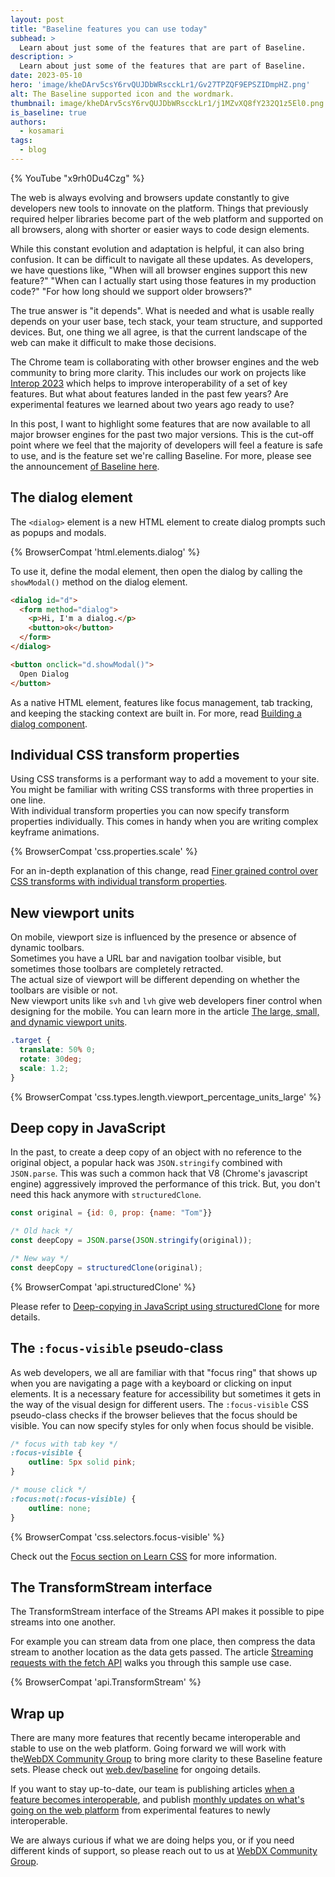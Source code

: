 ```yaml
---
layout: post
title: "Baseline features you can use today"
subhead: >
  Learn about just some of the features that are part of Baseline.
description: >
  Learn about just some of the features that are part of Baseline.
date: 2023-05-10
hero: 'image/kheDArv5csY6rvQUJDbWRscckLr1/Gv27TPZQF9EPSZIDmpHZ.png'
alt: The Baseline supported icon and the wordmark.
thumbnail: image/kheDArv5csY6rvQUJDbWRscckLr1/j1MZvXQ8fY232Q1z5El0.png
is_baseline: true
authors:
  - kosamari
tags:
  - blog
---
```


{% YouTube "x9rh0Du4Czg" %}

The web is always evolving and browsers update constantly to give developers new tools to innovate on the platform. Things that previously required helper libraries become part of the web platform and supported on all browsers, along with shorter or easier ways to code design elements.

While this constant evolution and adaptation is helpful, it can also bring confusion. It can be difficult to navigate all these updates. As developers, we have questions like, "When will all browser engines support this new feature?" "When can I actually start using those features in my production code?" "For how long should we support older browsers?" 

The true answer is "it depends". What is needed and what is usable really depends on your user base, tech stack, your team structure, and supported devices. But, one thing we all agree, is that the current landscape of the web can make it difficult to make those decisions.

The Chrome team is collaborating with other browser engines and the web community to bring more clarity. This includes our work on projects like [Interop 2023](https://wpt.fyi/interop-2023) which helps to improve interoperability of a set of key features. But what about features landed in the past few years? Are experimental features we learned about two years ago ready to use?

In this post, I want to highlight some features that are now available to all major browser engines for the past two major versions. This is the cut-off point where we feel that the majority of developers will feel a feature is safe to use, and is the feature set we're calling Baseline. For more, please see the announcement [of Baseline here](/baseline). 

## The dialog element

The `<dialog>` element is a new HTML element to create dialog prompts such as popups and modals.

{% BrowserCompat 'html.elements.dialog' %}

To use it, define the modal element, then open the dialog by calling the `showModal()` method on the dialog element. 

```html
<dialog id="d">
  <form method="dialog">
    <p>Hi, I'm a dialog.</p>
    <button>ok</button>
  </form>
</dialog>

<button onclick="d.showModal()">
  Open Dialog
</button>
```

As a native HTML element, features like focus management, tab tracking, and keeping the stacking context are built in.  For more, read [Building a dialog component](/building-a-dialog-component/).

## Individual CSS transform properties

Using CSS transforms is a performant way to add a movement to your site.   
You might be familiar with writing CSS transforms with three properties in one line.   
With individual transform properties you can now specify transform properties individually. This comes in handy when you are writing complex keyframe animations. 

{% BrowserCompat 'css.properties.scale' %}

For an in-depth explanation of this change, read [Finer grained control over CSS transforms with individual transform properties](/css-individual-transform-properties/).

## New viewport units

On mobile, viewport size is influenced by the presence or absence of dynamic toolbars.   
Sometimes you have a URL bar and navigation toolbar visible, but sometimes those toolbars are completely retracted.   
The actual size of viewport will be different depending on whether the toolbars are visible or not.  
New viewport units like `svh` and `lvh` give web developers finer control when designing for the mobile. You can learn more in the article [The large, small, and dynamic viewport units](/viewport-units/).

```css
.target {
  translate: 50% 0;
  rotate: 30deg;
  scale: 1.2;
}
```

{% BrowserCompat 'css.types.length.viewport_percentage_units_large' %}

## Deep copy in JavaScript

In the past, to create a deep copy of an object with no reference to the original object, a popular hack was `JSON.stringify` combined with `JSON.parse`. This was such a common hack that V8 (Chrome's javascript engine) aggressively improved the performance of this trick. But, you don't need this hack anymore with `structuredClone`.

```js
const original = {id: 0, prop: {name: "Tom"}}

/* Old hack */ 
const deepCopy = JSON.parse(JSON.stringify(original));

/* New way */
const deepCopy = structuredClone(original);
```

{% BrowserCompat 'api.structuredClone' %}

Please refer to [Deep-copying in JavaScript using structuredClone](/structured-clone/) for more details.

## The `:focus-visible` pseudo-class

As web developers, we all are familiar with that "focus ring" that shows up when you are navigating a page with a keyboard or clicking on input elements. It is a necessary feature for accessibility but sometimes it gets in the way of the visual design for different users. The `:focus-visible` CSS pseudo-class checks if the browser believes that the focus should be visible.  You can now specify styles for only when focus should be visible. 

```css
/* focus with tab key */
:focus-visible {
    outline: 5px solid pink;
}

/* mouse click */
:focus:not(:focus-visible) {
    outline: none;
}
```

{% BrowserCompat 'css.selectors.focus-visible' %}

Check out the [Focus section on Learn CSS](/learn/css/focus/) for more information. 

## The TransformStream interface

The TransformStream interface of the Streams API makes it possible to pipe streams into one another. 

For example you can stream data from one place, then compress the data stream to another location as the data gets passed. The article [Streaming requests with the fetch API](https://developer.chrome.com/articles/fetch-streaming-requests/) walks you through this sample use case. 

{% BrowserCompat 'api.TransformStream' %}

## Wrap up

There are many more features that recently became interoperable and stable to use on the web platform. Going forward we will work with the[WebDX Community Group](https://www.w3.org/community/webdx/) to bring more clarity to these Baseline feature sets. Please check out [web.dev/baseline](/baseline/) for ongoing details. 

If you want to stay up-to-date, our team is publishing articles [when a feature becomes interoperable](/tags/newly-interoperable/), and publish [monthly updates on what's going on the web platform](/tags/new-to-the-web/) from experimental features to newly interoperable.   
  
We are always curious if what we are doing helps you, or if you need different kinds of support, so please reach out to us at [WebDX Community Group](https://www.w3.org/community/webdx/).